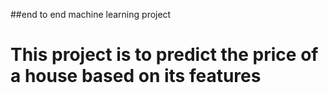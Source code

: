 ##end to end machine learning project
# This project is to predict the price of a house based on its features